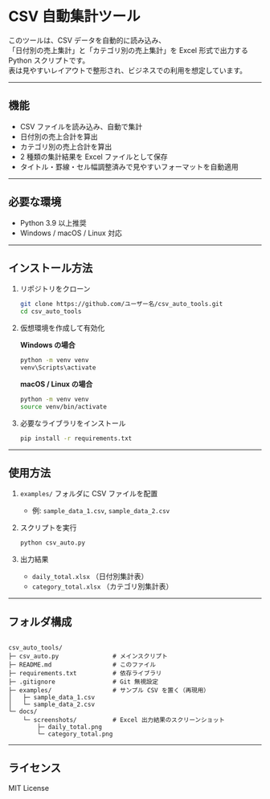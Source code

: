# CSV 自動集計ツール

このツールは、CSV データを自動的に読み込み、  
「日付別の売上集計」と「カテゴリ別の売上集計」を Excel 形式で出力する Python スクリプトです。  
表は見やすいレイアウトで整形され、ビジネスでの利用を想定しています。

---

## 機能

- CSV ファイルを読み込み、自動で集計  
- 日付別の売上合計を算出  
- カテゴリ別の売上合計を算出  
- 2 種類の集計結果を Excel ファイルとして保存  
- タイトル・罫線・セル幅調整済みで見やすいフォーマットを自動適用

---

## 必要な環境

- Python 3.9 以上推奨
- Windows / macOS / Linux 対応

---

## インストール方法

1. リポジトリをクローン

    ```bash
    git clone https://github.com/ユーザー名/csv_auto_tools.git
    cd csv_auto_tools
    ```

2. 仮想環境を作成して有効化

    **Windows の場合**
    
    ```bash
    python -m venv venv
    venv\Scripts\activate
    ```

    **macOS / Linux の場合**
    
    ```bash
    python -m venv venv
    source venv/bin/activate
    ```

3. 必要なライブラリをインストール

    ```bash
    pip install -r requirements.txt
    ```

---

## 使用方法

1. `examples/` フォルダに CSV ファイルを配置  
   - 例: `sample_data_1.csv`, `sample_data_2.csv`

2. スクリプトを実行

    ```bash
    python csv_auto.py
    ```

3. 出力結果  
   - `daily_total.xlsx` （日付別集計表）  
   - `category_total.xlsx` （カテゴリ別集計表）

---

## フォルダ構成

<pre><code>
csv_auto_tools/
├─ csv_auto.py               # メインスクリプト
├─ README.md                 # このファイル
├─ requirements.txt          # 依存ライブラリ
├─ .gitignore                # Git 無視設定
├─ examples/                 # サンプル CSV を置く（再現用）
│   ├─ sample_data_1.csv
│   └─ sample_data_2.csv
└─ docs/
    └─ screenshots/          # Excel 出力結果のスクリーンショット
        ├─ daily_total.png
        └─ category_total.png
</code></pre>

---

## ライセンス

MIT License
